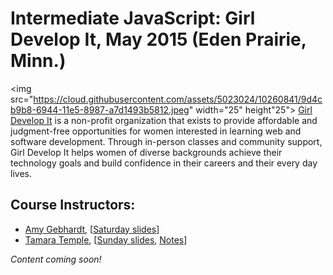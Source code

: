# Intermediate JavaScript: Girl Develop It, May 2015 (Eden Prairie, Minn.)

<img src="https://cloud.githubusercontent.com/assets/5023024/10260841/9d4cb9b8-6944-11e5-8987-a7d1493b5812.jpeg" width="25" height"25"> [Girl Develop It](https://www.girldevelopit.com/chapters/minneapolis) is a non-profit organization that exists to provide affordable and judgment-free opportunities for women interested in learning web and software development. Through in-person classes and community support, Girl Develop It helps women of diverse backgrounds achieve their technology goals and build confidence in their careers and their every day lives.

## Course Instructors:  
* [Amy Gebhardt](https://twitter.com/amlyhamm/), [[Saturday slides](http://amlyhamm.com/gdi/intermediate_javascript)]
* [Tamara Temple](https://twitter.com/tamouse), [[Sunday slides](https://gdiminneapolis.github.io/js-201-module-supplement/), [Notes](https://gdiminneapolis.github.io/js-201-module-supplement/print.html)]

_Content coming soon!_

